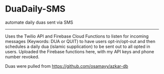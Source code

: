 # DuaDaily-SMS
automate daily duas sent via SMS

<hr>

Uses the Twilio API and Firebase Cloud Functions to listen for incoming messages (Keywords: DUA or QUIT) to have users opt-in/opt-out and then schedules a daily dua (islamic supplication) to be sent out to all opted in users. Uploaded the Firebase functions here, with my API keys and phone number revoked.

Duas were pulled from https://github.com/osamayy/azkar-db
